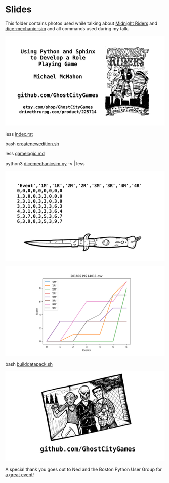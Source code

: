 # Slides

This folder contains photos used while talking about
[Midnight Riders](https://github.com/GhostCityGames/Midnight-Riders) and
[dice-mechanic-sim](https://github.com/GhostCityGames/dice-mechanic-sim)
and all commands used during my talk.

![Screenshot](https://github.com/GhostCityGames/dice-mechanic-datapacks/blob/master/slides/intro.png?raw=true "intro slide")

less [index.rst](https://raw.githubusercontent.com/GhostCityGames/Midnight-Riders/master/source/index.rst)

bash [createnewedition.sh](https://github.com/GhostCityGames/Midnight-Riders/blob/master/createnewedition.sh)

less [gamelogic.md](https://github.com/GhostCityGames/dice-mechanic-sim/blob/master/docs/gamelogic.md)

python3 [dicemechanicsim.py](https://github.com/GhostCityGames/dice-mechanic-sim/blob/master/dicemechanicsim.py) -v | less

![Screenshot](https://github.com/GhostCityGames/dice-mechanic-datapacks/blob/master/slides/csv.png?raw=true "csv slide")

![Screenshot](https://github.com/GhostCityGames/dice-mechanic-datapacks/blob/master/slides/plot.png?raw=true "plot slide")

bash [builddatapack.sh](https://github.com/GhostCityGames/dice-mechanic-sim/blob/master/builddatapack.sh)

![Screenshot](https://github.com/GhostCityGames/dice-mechanic-datapacks/blob/master/slides/newgang.png?raw=true "newgang slide")

A special thank you goes out to Ned and the Boston Python User Group for
[a great event](https://www.meetup.com/bostonpython/events/245476652/)!
